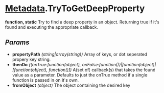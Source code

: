 # [Metadata](../../Classes/Metadata.md).TryToGetDeepProperty
**function, static**
Try to find a deep property in an object. Returning true if it's found and executing the appropriate callback.
## *Params*
- **propertyPath** *(string|array(string))* Array of keys, or dot seperated propery key string.
- **thenDo** *({onTrue:function(object), onFalse:function()}|function(object)|\[function(object), function()])* A(set of) callback(s) that takes the found value as a parameter. Defaults to just the onTrue method if a single function is passed in on it's own.
- **fromObject** *(object)* The object containing the desired key